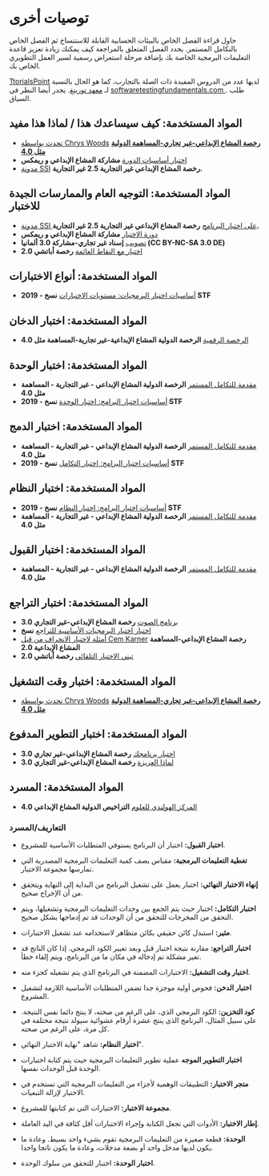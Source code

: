 # توصيات أخرى

حاول قراءة الفصل الخاص بالبيئات الحسابية القابلة للاستنساخ ثم الفصل الخاص بالتكامل المستمر. يحدد الفصل المتعلق بالمراجعة كيف يمكنك زيادة تعزيز قاعدة التعليمات البرمجية الخاصة بك بإضافة مرحلة استعراض رسمية لسير العمل التطويري الخاص بك.

[TtorialsPoint](https://www.tutorialspoint.com/software_testing/) لديها عدد من الدروس المفيدة ذات الصلة بالتجارب، كما هو الحال بالنسبة لـ [معهد تورينغ](https://alan-turing-institute.github.io/rsd-engineeringcourse/ch03tests/01testingbasics.html). يجدر أيضا النظر في [ softwaretestingfundamentals.com ](http://softwaretestingfundamentals.com). طلب السياق.

## المواد المستخدمة: كيف سيساعدك هذا / لماذا هذا مفيد

- [تحدث بواسطة Chrys Woods](https://drive.google.com/file/d/1CBTAhCVixccui1DjeUT13qh6ga5SDXjl/view) [**رخصة المشاع الإبداعي-غير تجاري-المساهمة الدولية مثل 4.0**](https://chryswoods.com/main/copyright.html)
- [إختبار أساسيات الدورة](https://alan-turing-institute.github.io/rsd-engineeringcourse/ch03tests/01testingbasics.html) **مشاركة المشاع الإبداعي و ريمكس**
- [مدونة SSI](https://www.software.ac.uk/resources/guides/testing-your-software?_ga=2.39233514.830272891.1552653652-1336468516.1531506806) **رخصة المشاع الإبداعي غير التجارية 2.5 غير التجارية.**

## المواد المستخدمة: التوجيه العام والممارسات الجيدة للاختبار

- [مدونة SSI على اختبار البرنامج](https://www.software.ac.uk/resources/guides/testing-your-software?_ga=2.39233514.830272891.1552653652-1336468516.1531506806) **رخصة المشاع الإبداعي غير التجارية 2.5 غير التجارية.**
- [دورة الاختبار](https://alan-turing-institute.github.io/rsd-engineeringcourse/ch03tests/03pytest.html) **مشاركة المشاع الإبداعي و ريمكس**
- [تصويب](https://www.vogella.com/tutorials/Mockito/article.html) **إسناد غير تجاري-مشاركة 3.0 ألمانيا (CC BY-NC-SA 3.0 DE)**
- [اختبار مع النقاط العائمة](https://github.com/softwaresaved/automated_testing/blob/master/README.md) **رخصة أباتشي 2.0**

## المواد المستخدمة: أنواع الاختبارات

- [أساسيات اختبار البرمجيات: مستويات الاختبارات](http://softwaretestingfundamentals.com/software-testing-levels/) **نسخ - 2019 STF**

## المواد المستخدمة: اختبار الدخان

- [الرخصة الرقمية](https://www.digitalocean.com/community/tutorials/an-introduction-to-continuous-integration-delivery-and-deployment) **الرخصة الدولية المشاع الإبداعية-غير تجارية-المساهمة مثل 4.0**

## المواد المستخدمة: اختبار الوحدة

- [مقدمة للتكامل المستمر](https://www.digitalocean.com/community/tutorials/an-introduction-to-continuous-integration-delivery-and-deployment) **الرخصة الدولية المشاع الإبداعي - غير التجارية - المساهمة مثل 4.0**
- [أساسيات اختبار البرامج: اختبار الوحدة](http://softwaretestingfundamentals.com/unit-testing/) **نسخ - 2019 STF**

## المواد المستخدمة: اختبار الدمج

- [مقدمة للتكامل المستمر](https://www.digitalocean.com/community/tutorials/an-introduction-to-continuous-integration-delivery-and-deployment) **الرخصة الدولية المشاع الإبداعي - غير التجارية - المساهمة مثل 4.0**
- [أساسيات اختبار البرامج: اختبار التكامل](http://softwaretestingfundamentals.com/integration-testing/) **نسخ - 2019 STF**

## المواد المستخدمة: اختبار النظام

- [أساسيات اختبار البرامج: اختبار النظام](http://softwaretestingfundamentals.com/system-testing/) **نسخ - 2019 STF**
- [مقدمة للتكامل المستمر](https://www.digitalocean.com/community/tutorials/an-introduction-to-continuous-integration-delivery-and-deployment) **الرخصة الدولية المشاع الإبداعي - غير التجارية - المساهمة مثل 4.0**

## المواد المستخدمة: اختبار القبول
- [مقدمة للتكامل المستمر](https://www.digitalocean.com/community/tutorials/an-introduction-to-continuous-integration-delivery-and-deployment) **الرخصة الدولية المشاع الإبداعي - غير التجارية - المساهمة مثل 4.0**

## المواد المستخدمة: اختبار التراجع

- [برنامج الصوت](http://soundsoftware.ac.uk/unit-testing-why-bother/) **رخصة المشاع الإبداعي-غير التجاري 3.0**
- [اختبار اختبار البرمجيات الأساسية للتراجع](http://softwaretestingfundamentals.com/regression-testing/) **نسخ**
- [أمثلة لاختبار الانحراف من قبل Cem Karner](http://www.testingeducation.org/k04/RegressionExamples.htm) **رخصة المشاع الإبداعي-المساهمة المشاع الإبداعية 2.0**
- [تبني الاختبار التلقائي](https://github.com/softwaresaved/automated_testing/blob/master/README.md) **رخصة أباتشي 2.0**

## المواد المستخدمة: اختبار وقت التشغيل

- [تحدث بواسطة Chrys Woods](https://drive.google.com/file/d/1CBTAhCVixccui1DjeUT13qh6ga5SDXjl/view) [**رخصة المشاع الإبداعي-غير تجاري-المساهمة الدولية مثل 4.0**](https://chryswoods.com/main/copyright.html)

## المواد المستخدمة: اختبار التطوير المدفوع

- [اختبار برنامجك](https://software.ac.uk/resources/guides/testing-your-software) **رخصة المشاع الإبداعي-غير تجاري 3.0**
- [لماذا العزيزة](http://soundsoftware.ac.uk/unit-testing-why-bother/) **رخصة المشاع الإبداعي-غير التجاري 3.0**

## المواد المستخدمة: المسرد

- [المركز الهولندي للعلوم](https://guide.esciencecenter.nl/#/best_practices/testing) **التراخيص الدولية المشاع الإبداعي 4.0**

### التعاريف/المسرد

- **اختبار القبول:** اختبار أن البرنامج يستوفي المتطلبات الأساسية للمشروع.

- **تغطية التعليمات البرمجية:** مقياس يصف كمية التعليمات البرمجية المصدرية التي تمارسها مجموعة الاختبار.

- **إنهاء الاختبار النهائي:** اختبار يعمل على تشغيل البرنامج من البداية إلى النهاية ويتحقق من أن الإخراج صحيح.

- **اختبار التكامل:** اختبار حيث يتم الجمع بين وحدات التعليمات البرمجية وتشغيلها، ويتم التحقق من المخرجات للتحقق من أن الوحدات قد تم إدماجها بشكل صحيح.

- **مثير:** استبدل كائن حقيقي بكائن متظاهر لاستخدامه عند تشغيل الاختبارات.

- **اختبار التراجع:** مقارنة نتيجة اختبار قبل وبعد تغيير الكود البرمجي. إذا كان الناتج قد تغير مشكلة تم إدخاله في مكان ما من البرنامج، ويتم إلقاء خطأ.

- **اختبار وقت التشغيل:** الاختبارات المضمنة في البرنامج الذي يتم تشغيله كجزء منه.

- **اختبار الدخن:** فحوص أولية موجزة جدا تضمن المتطلبات الأساسية اللازمة لتشغيل المشروع.

- **كود التخزين:** الكود البرمجي الذي، على الرغم من صحته، لا ينتج دائما نفس النتيجة. على سبيل المثال، البرنامج الذي ينتج عشرة أرقام عشوائية سيولد نتيجة مختلفة في كل مرة، على الرغم من صحته.

- **اختبار النظام:** شاهد "نهاية الاختبار النهائي".

- **اختبار التطوير الموجه** عملية تطوير التعليمات البرمجية حيث يتم كتابة اختبارات الوحدة قبل الوحدات نفسها.

- **متجر الاختبار:** التطبيقات الوهمية لأجزاء من التعليمات البرمجية التي تستخدم في الاختبار لإزالة التبعيات.

- **مجموعة الاختبار:** الاختبارات التي تم كتابتها للمشروع.

- **إطار الاختبار:** الأدوات التي تجعل الكتابة وإجراء الاختبارات أقل كثافة في اليد العاملة.

- **الوحدة:** قطعة صغيرة من التعليمات البرمجية تقوم بشيء واحد بسيط. وعادة ما يكون لديها مدخل واحد أو بضعة مدخلات، وعادة ما يكون ناتجا واحدا.

- **اختبار الوحدة:** اختبار للتحقق من سلوك الوحدة.
